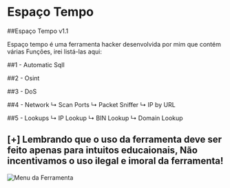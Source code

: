 # Espaço Tempo

##Espaço Tempo v1.1

Espaço tempo é uma ferramenta hacker desenvolvida por mim que contém várias Funções, irei listá-las aqui:

##1 - Automatic SqlI

##2 - Osint

##3 - DoS

##4 - Network
  ↳ Scan Ports
    ↳ Packet Sniffer
      ↳ IP by URL
  
##5 - Lookups
  ↳ IP Lookup
    ↳ BIN Lookup
      ↳ Domain Lookup

## [+] Lembrando que o uso da ferramenta deve ser feito apenas para intuitos educaionais, Não incentivamos o uso ilegal e imoral da ferramenta!

![Menu da Ferramenta](url)
